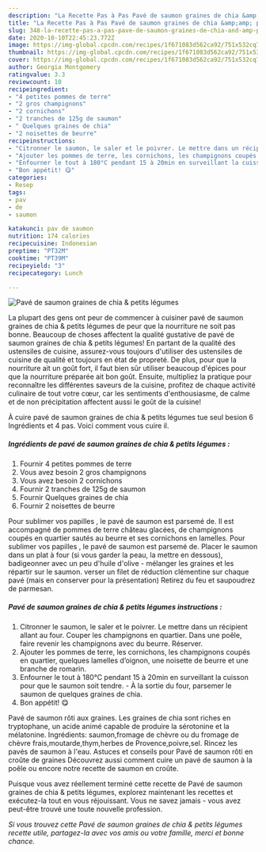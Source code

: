 ```yaml
---
description: "La Recette Pas à Pas Pavé de saumon graines de chia &amp;amp; petits légumes"
title: "La Recette Pas à Pas Pavé de saumon graines de chia &amp;amp; petits légumes"
slug: 348-la-recette-pas-a-pas-pave-de-saumon-graines-de-chia-and-amp-petits-legumes
date: 2020-10-10T22:45:23.772Z
image: https://img-global.cpcdn.com/recipes/1f671083d562ca92/751x532cq70/pave-de-saumon-graines-de-chia-petits-legumes-photo-principale-de-la-recette.jpg
thumbnail: https://img-global.cpcdn.com/recipes/1f671083d562ca92/751x532cq70/pave-de-saumon-graines-de-chia-petits-legumes-photo-principale-de-la-recette.jpg
cover: https://img-global.cpcdn.com/recipes/1f671083d562ca92/751x532cq70/pave-de-saumon-graines-de-chia-petits-legumes-photo-principale-de-la-recette.jpg
author: Georgia Montgomery
ratingvalue: 3.3
reviewcount: 10
recipeingredient:
- "4 petites pommes de terre"
- "2 gros champignons"
- "2 cornichons"
- "2 tranches de 125g de saumon"
- " Quelques graines de chia"
- "2 noisettes de beurre"
recipeinstructions:
- "Citronner le saumon, le saler et le poivrer. Le mettre dans un récipient allant au four. Couper les champignons en quartier. Dans une poêle, faire revenir les champignons avec du beurre. Réserver."
- "Ajouter les pommes de terre, les cornichons, les champignons coupés en quartier, quelques lamelles d’oignon, une noisette de beurre et une branche de romarin."
- "Enfourner le tout à 180°C pendant 15 à 20min en surveillant la cuisson pour que le saumon soit tendre.  À la sortie du four, parsemer le saumon de quelques graines de chia."
- "Bon appétit! 😋"
categories:
- Resep
tags:
- pav
- de
- saumon

katakunci: pav de saumon 
nutrition: 174 calories
recipecuisine: Indonesian
preptime: "PT32M"
cooktime: "PT39M"
recipeyield: "3"
recipecategory: Lunch

---
```



![Pavé de saumon graines de chia &amp; petits légumes](https://img-global.cpcdn.com/recipes/1f671083d562ca92/751x532cq70/pave-de-saumon-graines-de-chia-petits-legumes-photo-principale-de-la-recette.jpg)

La plupart des gens ont peur de commencer à cuisiner pavé de saumon graines de chia &amp; petits légumes de peur que la nourriture ne soit pas bonne. Beaucoup de choses affectent la qualité gustative de pavé de saumon graines de chia &amp; petits légumes! En partant de la qualité des ustensiles de cuisine, assurez-vous toujours d'utiliser des ustensiles de cuisine de qualité et toujours en état de propreté. De plus, pour que la nourriture ait un goût fort, il faut bien sûr utiliser beaucoup d'épices pour que la nourriture préparée ait bon goût. Ensuite, multipliez la pratique pour reconnaître les différentes saveurs de la cuisine, profitez de chaque activité culinaire de tout votre cœur, car les sentiments d'enthousiasme, de calme et de non précipitation affectent aussi le goût de la cuisine!

<!--inarticleads1-->

À cuire pavé de saumon graines de chia &amp; petits légumes tue seul besion 6 Ingrédients et 4 pas. Voici comment vous cuire il.

##### Ingrédients de pavé de saumon graines de chia &amp; petits légumes :

1. Fournir 4 petites pommes de terre
1. Vous avez besoin 2 gros champignons
1. Vous avez besoin 2 cornichons
1. Fournir 2 tranches de 125g de saumon
1. Fournir  Quelques graines de chia
1. Fournir 2 noisettes de beurre


Pour sublimer vos papilles , le pavé de saumon est parsemé de. Il est accompagné de pommes de terre château glacées, de champignons coupés en quartier sautés au beurre et ses cornichons en lamelles. Pour sublimer vos papilles , le pavé de saumon est parsemé de. Placer le saumon dans un plat à four (si vous garder la peau, la mettre en dessous), badigeonner avec un peu d&#39;huile d&#39;olive - mélanger les graines et les répartir sur le saumon. verser un filet de réduction clémentine sur chaque pavé (mais en conserver pour la présentation) Retirez du feu et saupoudrez de parmesan. 

<!--inarticleads2-->

##### Pavé de saumon graines de chia &amp; petits légumes instructions :

1. Citronner le saumon, le saler et le poivrer. Le mettre dans un récipient allant au four. Couper les champignons en quartier. Dans une poêle, faire revenir les champignons avec du beurre. Réserver.
1. Ajouter les pommes de terre, les cornichons, les champignons coupés en quartier, quelques lamelles d’oignon, une noisette de beurre et une branche de romarin.
1. Enfourner le tout à 180°C pendant 15 à 20min en surveillant la cuisson pour que le saumon soit tendre.  - À la sortie du four, parsemer le saumon de quelques graines de chia.
1. Bon appétit! 😋


Pavé de saumon rôti aux graines. Les graines de chia sont riches en tryptophane, un acide animé capable de produire la sérotonine et la mélatonine. Ingrédients: saumon,fromage de chèvre ou du fromage de chèvre frais,moutarde,thym,herbes de Provence,poivre,sel. Rincez les pavés de saumon à l&#39;eau. Astuces et conseils pour Pavé de saumon rôti en croûte de graines Découvrez aussi comment cuire un pavé de saumon à la poêle ou encore notre recette de saumon en croûte. 

<!--inarticleads1-->

<p>
Puisque vous avez réellement terminé cette recette de Pavé de saumon graines de chia &amp; petits légumes, explorez maintenant les recettes et exécutez-la tout en vous réjouissant. Vous ne savez jamais - vous avez peut-être trouvé une toute nouvelle profession.
</p>

<p>
<i>Si vous trouvez cette Pavé de saumon graines de chia &amp; petits légumes recette utile, partagez-la avec vos amis ou votre famille, merci et bonne chance.</i>
</p>
